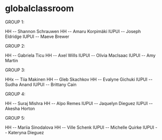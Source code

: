 # globalclassroom

GROUP 1:

HH -- Shannon Schrauwen
HH -- Amaru Korpimäki
IUPUI -- Joseph Eldridge
IUPUI -- Maeve Brewer

GROUP 2:

HH -- Gabriela Ticu
HH -- Axel Wills
IUPUI -- Olivia MacIsaac
IUPUI -- Amy Martin

GROUP 3:

HHx -- Tiia Makinen
HH -- Gleb Skachkov
HH -- Evalyne Gichuki
IUPUI -- Sudha Anand
IUPUI -- Brittany Cain

GROUP 4:

HH -- Suraj Mishra
HH -- Alpo Remes
IUPUI -- Jaquelyn Dieguez
IUPUI -- Akesha Horton

GROUP 5:

HH -- Mariia Sinodalova
HH -- Ville Schenk
IUPUI -- Michelle Quirke
IUPUI -- Kateryna Dieguez
